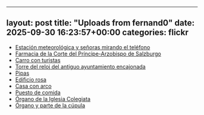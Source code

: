 
---
layout: post
title:  "Uploads from fernand0"
date:   2025-09-30 16:23:57+00:00
categories: flickr
---
*  [Estación meteorológica y señoras mirando el teléfono](https://www.flickr.com/photos/fernand0/54823183458/)
*  [Farmacia de la Corte del Príncipe-Arzobispo de Salzburgo](https://www.flickr.com/photos/fernand0/54822919511/)
*  [Carro con turistas](https://www.flickr.com/photos/fernand0/54823165899/)
*  [Torre del reloj del antiguo ayuntamiento encajonada](https://www.flickr.com/photos/fernand0/54823183118/)
*  [Pipas](https://www.flickr.com/photos/fernand0/54823183003/)
*  [Edificio rosa](https://www.flickr.com/photos/fernand0/54801935339/)
*  [Casa con arco](https://www.flickr.com/photos/fernand0/54800839162/)
*  [Puesto de comida](https://www.flickr.com/photos/fernand0/54801935179/)
*  [Órgano de la Iglesia Colegiata](https://www.flickr.com/photos/fernand0/54801945958/)
*  [Órgano y parte de la cúpula](https://www.flickr.com/photos/fernand0/54802027920/)
